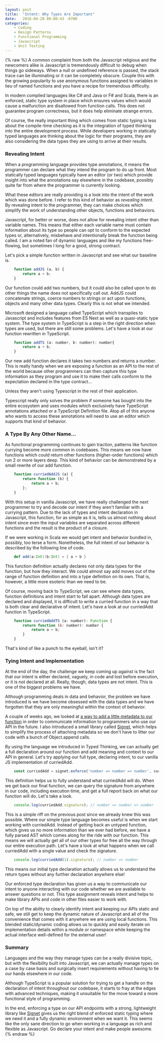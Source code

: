```yaml
---
layout: post
title:  "Intent: Why Types Are Important"
date:   2016-04-20 09:00:43 -0700
categories:
    - Coding
    - Design Patterns
    - Functional Programming
    - Javascript
    - Unit Testing
---
```

{% raw %}
A common complaint from both the Javascript religious and the newcomers alike is Javascript is tremendously difficult to debug when things go sideways.  When a null or undefined reference is passed, the stack trace can be illuminating or it can be completely obscure.  Couple this with the growing popularity to use anonymous functions assigned to variables in lieu of named functions and you have a recipe for tremendous difficulty.

In modern compiled languages like C# and Java or F# and Scala, there is an enforced, static type system in place which ensures values which would cause a malfunction are disallowed from function calls.  This does not guarantee program correctness, but it does help eliminate strange errors.

Of course, the really important thing which comes from static typing is less about the compile-time checking as it is the integration of typed thinking into the entire development process. While developers working in statically typed languages are thinking about the logic for their programs, they are also considering the data types they are using to arrive at their results.

<h3>Revealing Intent</h3>

When a programming language provides type annotations, it means the programmer can declare what they intend the program to do up front. Most statically typed languages typically have an editor (or two) which provide insight into what the annotations say elsewhere in the codebase, possibly quite far from where the programmer is currently looking.

What these editors are really providing is a look into the intent of the work which was done before. I refer to this kind of behavior as <em>revealing intent</em>.  By revealing intent to the programmer, they can make choices which simplify the work of understanding other objects, functions and behaviors.

Javascript, for better or worse, does not allow for revealing intent other than variable names. This means that either each variable name must contain information about its type so people can opt to conform to the expected types or, alternatively, misbehave and intentionally break the function being called.  I am a noted fan of dynamic languages and like my functions free-flowing, but sometimes I long for a good, strong contract.

Let's pick a simple function written in Javascript and see what our baseline is.

```javascript
    function addJS (a, b) {
        return a + b;
    }
```

Our function could add two numbers, but it could also be called upon to do other things the name does not specifically call out.  AddJS could concatenate strings, coerce numbers to strings or act upon functions, objects and many other data types.  Clearly this is not what we intended.

Microsoft designed a language called TypeScript which transpiles to Javascript and includes features from ES Next as well as a quasi-static type system.  The type system in TypeScript is a step in the right direction when types are used, but there are still some problems.  Let's have a look at our function rewritten in TypeScript.

```javascript
    function addTS (a: number, b: number): number{
        return a + b;
    }
```

Our new add function declares it takes two numbers and returns a number.  This is really handy when we are exposing a function as an API to the rest of the world because other programmers can then capture this type information as they program and use it to make their calls conform to the expectation declared in the type contract...

Unless they aren't using Typescript in the rest of their application.

Typescript really only solves the problem if someone has bought into the entire ecosystem and uses modules which exclusively have TypeScript annotations attached or a TypeScript Definition file.  Atop all of this anyone who wants to access these annotations will need to use an editor which supports that kind of behavior.

<h3>A Type By Any Other Name...</h3>

As functional programming continues to gain traction, patterns like function currying become more common in codebases.  This means we now have functions which could return other functions (higher-order functions) which run 2 or more layers deep.  This kind of behavior can be demonstrated by a small rewrite of our add function.

```javascript
    function curriedAddJS (a) {
        return function (b) {
            return a + b;
        };
    }
```

With this setup in vanilla Javascript, we have really challenged the next programmer to try and decode our intent if they aren't familiar with a currying pattern.  Due to the lack of types and intent declaration in Javascript, this function, for as simple as it is, tells us almost nothing about intent since even the input variables are separated across different functions and the result is the product of a closure.

If we were working in Scala we would get intent and behavior bundled in, possibly, too terse a form.  Nonetheless, the full intent of our behavior is described by the following line of code.

```scala
    def add(a:Int)(b:Int) = { a + b }
```

This function definition actually declares not only data types for the function, but how they interact.  We could almost say add moves out of the range of function definition and into a type definition on its own.  That is, however, a little more esoteric than we need to be.

Of course, moving back to TypeScript, we can see where data types, function definitions and intent start to fall apart.  Although data types are declared and displayed, it is difficult to write a curried function in a way that is both clear and declarative of intent.  Let's have a look at our curriedAdd function in TypeScript.

```javascript
    function curriedAddTS (a: number): Function {
        return function (b: number): number {
            return a + b;
        }
    }
```

That's kind of like a punch to the eyeball, isn't it?

<h3>Tying Intent and Implementation</h3>

At the end of the day, the challenge we keep coming up against is the fact that our intent is either declared, vaguely, in code and lost before execution, or it is not declared at all.  Really, though, data types are not intent. This is one of the biggest problems we have.

Although programming deals in data and behavior, the problem we have introduced is we have become obsessed with the data types and we have forgotten that they are only meaningful within the context of behavior.

A couple of weeks ago, we looked at <a href="http://www.chrisstead.net/archives/1119/typed-thinking-in-javascript/" target="_blank">a way to add a little metadata to our function</a> in order to communicate information to programmers who use our API in the future.  I also introduced a small library called <a href="https://www.npmjs.com/package/signet" target="_blank">Signet</a>, which helps to simplify the process of attaching metadata so we don't have to litter our code with a bunch of Object.append calls.

By using the language we introduced in Typed Thinking, we can actually get a full declaration around our function and add meaning and context to our API in general.  Let's try applying our full type, declaring intent, to our vanilla JS implementation of curriedAdd.

```javascript
    const curriedAdd = signet.enforce('number => number => number', curriedAddJS);
```

This definition helps us to fully understand what curriedAdd will do.  When we get back our final function, we can query the signature from anywhere in our code, including execution time, and get a full report back on what our function will do.  Let's take a look.

```javascript
    console.log(curriedAdd.signature); // number => number => number
```

This is a simple riff on the previous post since we already knew this was possible.  Where our simple type language becomes useful is when we start working with curriedAdd.  Instead of getting back an untyped function, which gives us no more information than we ever had before, we have a fully parsed AST which comes along for the ride with our function.  This means we will actually get all of our other types for free all the way through our entire execution path.  Let's have a look at what happens when we call curriedAdd with a single value and check the signature.

```javascript
    console.log(curriedAdd(1).signature); // number => number
```

This means our initial type declaration actually allows us to understand the return types without any further declaration anywhere else!

Our enforced type declaration has given us a way to communicate our intent to anyone interacting with our code whether we are available to answer questions or not.  This type assignment reveals intent and helps to make library APIs and code in other files easier to work with.

On top of the ability to clearly identify intent and keeping our APIs static and safe, we still get to keep the dynamic nature of Javascript and all of the convenience that comes with it anywhere we are using local functions.  This blended static/dynamic coding allows us to quickly and easily iterate on implementation details within a module or namespace while keeping the actual interface well-defined for the external user!

<h3>Summary</h3>

Languages and the way they manage types can be a really divisive topic, but with the flexibility built into Javascript, we can actually manage types on a case by case basis and surgically insert requirements without having to tie our hands elsewhere in our code.

Although TypeScript is a popular solution for trying to get a handle on the declaration of intent throughout our codebase, it starts to fray at the edges with advanced techniques, making it unsuitable for the move toward a more functional style of programming.

In the end, enforcing a type on our API endpoints with a strong, lightweight library like <a href="https://www.npmjs.com/package/signet" target="_blank">Signet</a> gives us the right blend of enforced static typing where we need it and a fully dynamic environment when we want it.  This seems like the only sane direction to go when working in a language as rich and flexible as Javascript.  Go declare your intent and make people awesome.
{% endraw %}
    